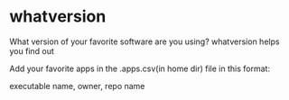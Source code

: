 # whatversion
What version of your favorite software are you using? whatversion helps you find out

Add your favorite apps in the .apps.csv(in home dir) file in this format:

executable name, owner, repo name
